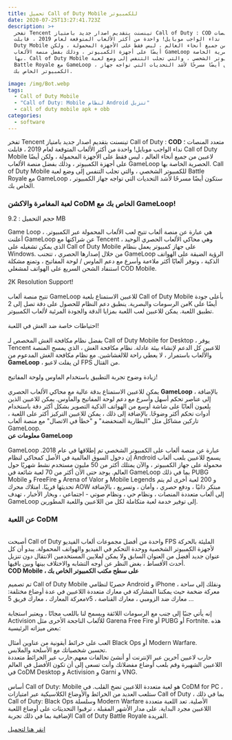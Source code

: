 ```yaml
---
title: تحميل Call of Duty Mobile للكمبيوتر
date: 2020-07-25T13:27:41.723Z
description: >+
  تفخر Tencent تينسنت بتقديم اصدار جديد بامتياز Call of Duty : COD متعدد المنصات
  ؛ نداء الواجب موبايل! واحدة من أكثر الألعاب المتوقعة لعام 2019 ، قابلت Call of
  Duty Mobile لاعبين من جميع أنحاء العالم ، ليس فقط على الأجهزة المحمولة ، ولكن
  أيضًا على أجهزة الكمبيوتر ، وذلك بفضل منصة الألعاب GameLoop الحصرية الخاصة
  بها. Call of Duty Mobile للكمبيوتر الشخصي ، والتي تجلب التنفس إلى وضع لعبة
  Battle Royale مع GameLoop ، ستكون أيضًا مسرحًا لأشد التحديات التي تواجه جهاز
  الكمبيوتر الخاص بك.

image: /img/Bot.webp
tags:
  - Call of Duty Mobile
  - "Call of Duty: Mobile لنظام Android تنزيل"
  - call of duty mobile apk + obb
categories:
  - software
---
```

<!--StartFragment-->

تفخر Tencent تينسنت بتقديم اصدار جديد بامتياز Call of Duty : **COD** متعدد المنصات ؛ نداء الواجب موبايل! واحدة من أكثر الألعاب المتوقعة لعام 2019 ، قابلت Call of Duty Mobile لاعبين من جميع أنحاء العالم ، ليس فقط على الأجهزة المحمولة ، ولكن أيضًا على أجهزة الكمبيوتر ، وذلك بفضل منصة الألعاب GameLoop الحصرية الخاصة بها. Call of Duty Mobile للكمبيوتر الشخصي ، والتي تجلب التنفس إلى وضع لعبة Battle Royale مع GameLoop ، ستكون أيضًا مسرحًا لأشد التحديات التي تواجه جهاز الكمبيوتر الخاص بك.

### لعبة المغامرة والاكشن CoDM الخاص بك مع GameLoop!

حجم التحميل : 9.2 MB

Game Loop ، هي عبارة عن منصة ألعاب تتيح لعب الألعاب المحمولة عبر الكمبيوتر. أعلنت GameLoop عن شراكتها مع Tencent ، وهي محاكي الألعاب الحصري الوحيد الذي يمكن تشغيله على Call of Duty Mobile على جهاز كمبيوتر يعمل بنظام Windows. من خلال إصدارها الحصري ، تتجنب GameLoop الرؤية الضيقة على الهواتف الذكية ، وتوفر ألعابًا أكثر ملاءمة وأسرع مع دعم الماوس / لوحة المفاتيح ، وتمنع مشكلة استنفاد الشحن السريع على الهواتف لمشغلي COD Mobile.

2K Resolution Support!\
\
تتيح منصة ألعاب GameLoop للاعبين الاستمتاع بلعبة Call of Duty Mobile بأعلى جودة من الرسومات والبصرية. ينطبق دعم النظام للحصول على دقة تصل إلى 2K أيضًا على تطبيق اللعبة. يمكن للاعبين لعب اللعبة بمزايا الدقة والجودة المرئية لألعاب الكمبيوتر.\
\
احتياطات خاصة ضد الغش في اللعبة!\
\
بفضل نظام مكافحة الغش المخصص لـ Call of Duty Mobile for Desktop ، يوفر Tencent للاعبين كل الدعم لإنشاء بيئة عادلة. نظام مكافحة الغش ، الذي يمسح المنصة والألعاب باستمرار ، لا يعطي راحة للالغشاشين. مع نظام مكافحة الغش المدعوم من **GameLoop** ، لن يفلت لاعبو FPS من القتال.\
\
زيادة وضوح تجربة التطبيق باستخدام الماوس ولوحة المفاتيح!\
\
يمكن للاعبين الاستمتاع بدقة عالية مع محاكي الألعاب الحصري **GameLoop** ، بالإضافة إلى عناصر تحكم أسهل وأسرع مع دعم لوحة المفاتيح والماوس. يمكن للاعبين الذين يلعبون ألعابًا على شاشة أوسع من الهواتف الذكية التصوير بشكل أكثر دقة باستخدام أدوات تحكم أكثر وضوحًا. بالإضافة إلى ذلك ، يمكن للاعبين التركيز أكثر على اللعبة ، تاركين مشاكل مثل "البطارية المنخفضة" و "خطأ في الاتصال" مع منصة ألعاب GameLoop.**\
معلومات عن GameLoop**\
\
GameLoop عبارة عن منصة ألعاب على الكمبيوتر الشخصي تم إطلاقها في عام 2018. إن دخول السوق العالمية في الأصل كمحاكي لنظام Android يسمح للاعبين بلعب ألعاب محمولة على جهاز الكمبيوتر ، والآن يمتلك أكثر من 50 مليون مستخدم نشط شهريًا حول العالم. يوجد حتى الآن أكثر من 70 لعبة شائعة في GameLoop بما في ذلك PUBG Mobile و FreeFire و Arena of Valor و Mobile Legends و 200 لعبة أخرى لم يتم تحديثها قريبًا. امتلاك محرك AOW مبتكر ذاتيًا ، ودفع حصري ، وأمان ، وتسريع ، بالإضافة إلى ألعاب متعددة المنصات ، ونظام حي ، ونظام صوتي - اجتماعي ، وبخار الأخبار ، تهدف GameLoop إلى توفير خدمة لعبة متكاملة لكل من اللاعبين واللعبة المطورين.

### عن اللعبة CoDM

\
أصبحت Call of Duty واحدة من أفضل مجموعات ألعاب الفيديو FPS المليئة بالحركة لأجهزة الكمبيوتر الشخصية ووحدة التحكم في الفيديو والهواتف المحمولة. يبدو أن كل عنوان جديد أفضل من العنوان السابق ولا يمكن لملايين المستخدمين الانتقال دون تنزيل أحدث الأقساط ، بغض النظر عن أوجه التشابه والاختلاف بينها وبين باقيها.**\
COD Mobile ، على سطح مكتب الكمبيوتر الخاص بك**

تم تصميم Call of Duty Mobile حصريًا لنظامي Android و iPhone ، ونقلك إلى ساحة معركة ضخمة حيث يمكننا المشاركة في معارك متعددة اللاعبين في عدة أوضاع مختلفة: معركة المعارك ، معارك فريق 5v5 ، معارك ضد الزومبي ، معارك القناصة ...\
\
إنه يأتي جنبًا إلى جنب مع الرسومات اللائقة ويسمح لنا باللعب مجانًا ، ويعتبر استجابة Activision للألعاب الناجحة الأخرى مثل Garena Free Fire أو PUBG أو Fortnite. هذه بعض ميزاته الرئيسية:\
\
العب على خرائط أيقونية من عناوين أمثال Black Ops أو Modern Warfare.\
تحسين شخصياتك مع الأسلحة والملابس.\
حارب لاعبين آخرين عبر الإنترنت أو أنشئ تحالفات معهم.حارب عبر الخرائط متعددة اللاعبين الشهيرة وقم بلعب أوضاع مفضلاتك وأنت تسعى إلى أن تكون الأفضل في العالم في CoDM Desktop و Activision و Garni و VNG.\
\
أساس Call of Duty: Mobile هو لعبة متعددة اللاعبين تضخ القلب. في CoDM for PC ، ستلعب العديد من الخرائط والأوضاع الكلاسيكية عبر امتيازات Call of Duty ، بما في ذلك Call of Duty: Black Ops وسلسلة Modern Warfare الأصلية. تعد اللعبة متعددة اللاعبين مجرد البداية. على مدار الأشهر المقبلة ، ترقبوا التحديثات على أوضاع اللعبة الإضافية بما في ذلك تجربة Call of Duty Battle Royale الفريدة.

[انقر هنا لتحميل](https://thenextpro.net/post/71008/download)

<!--EndFragment-->